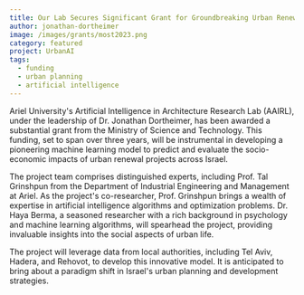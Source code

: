 ```yaml
---
title: Our Lab Secures Significant Grant for Groundbreaking Urban Renewal Project
author: jonathan-dortheimer
image: /images/grants/most2023.png
category: featured
project: UrbanAI
tags:
  - funding
  - urban planning
  - artificial intelligence
---
```


Ariel University's Artificial Intelligence in Architecture Research Lab (AAIRL), under the leadership of Dr. Jonathan Dortheimer, has been awarded a substantial grant from the Ministry of Science and Technology. This funding, set to span over three years, will be instrumental in developing a pioneering machine learning model to predict and evaluate the socio-economic impacts of urban renewal projects across Israel.

The project team comprises distinguished experts, including Prof. Tal Grinshpun from the Department of Industrial Engineering and Management at Ariel. As the project's co-researcher, Prof. Grinshpun brings a wealth of expertise in artificial intelligence algorithms and optimization problems. Dr. Haya Berma, a seasoned researcher with a rich background in psychology and machine learning algorithms, will spearhead the project, providing invaluable insights into the social aspects of urban life.

The project will leverage data from local authorities, including Tel Aviv, Hadera, and Rehovot, to develop this innovative model. It is anticipated to bring about a paradigm shift in Israel's urban planning and development strategies. 